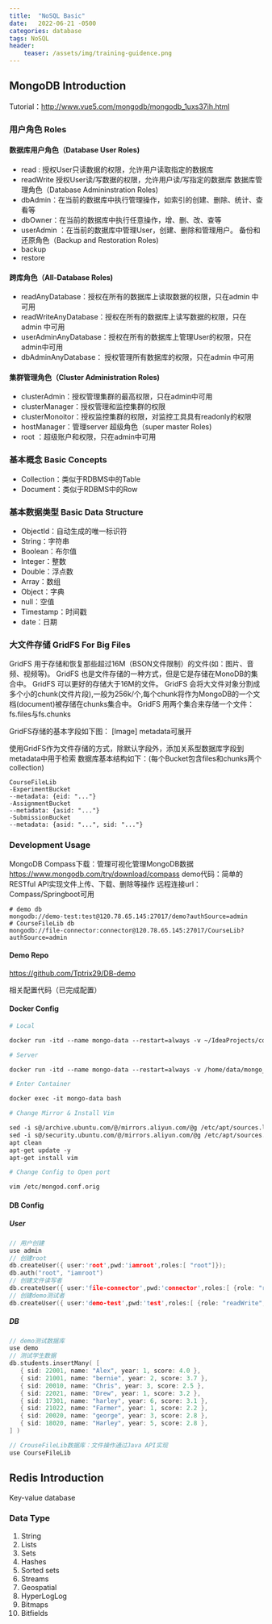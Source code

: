 ```yaml
---
title:  "NoSQL Basic"
date:   2022-06-21 -0500
categories: database
tags: NoSQL
header:
    teaser: /assets/img/training-guidence.png
---
```


## MongoDB Introduction

Tutorial：http://www.vue5.com/mongodb/mongodb_1uxs37ih.html

### 用户角色 Roles

#### 数据库用户角色（Database User Roles)

- read : 授权User只读数据的权限，允许用户读取指定的数据库
- readWrite  授权User读/写数据的权限，允许用户读/写指定的数据库
数据库管理角色（Database Admininstration Roles)
- dbAdmin：在当前的数据库中执行管理操作，如索引的创建、删除、统计、查看等
- dbOwner：在当前的数据库中执行任意操作，增、删、改、查等
- userAdmin ：在当前的数据库中管理User，创建、删除和管理用户。
备份和还原角色（Backup and Restoration Roles)
- backup
- restore

#### 跨库角色（All-Database Roles)

- readAnyDatabase：授权在所有的数据库上读取数据的权限，只在admin 中可用
- readWriteAnyDatabase：授权在所有的数据库上读写数据的权限，只在admin 中可用
- userAdminAnyDatabase：授权在所有的数据库上管理User的权限，只在admin中可用
- dbAdminAnyDatabase： 授权管理所有数据库的权限，只在admin 中可用

#### 集群管理角色（Cluster Administration Roles)

- clusterAdmin：授权管理集群的最高权限，只在admin中可用
- clusterManager：授权管理和监控集群的权限
- clusterMonoitor：授权监控集群的权限，对监控工具具有readonly的权限
- hostManager：管理server
  超级角色（super master  Roles)
- root ：超级账户和权限，只在admin中可用

### 基本概念 Basic Concepts

- Collection：类似于RDBMS中的Table
- Document：类似于RDBMS中的Row

### 基本数据类型 Basic Data Structure

- ObjectId：自动生成的唯一标识符
- String：字符串
- Boolean：布尔值
- Integer：整数
- Double：浮点数
- Array：数组
- Object：字典
- null：空值
- Timestamp：时间戳
- date：日期

### 大文件存储 GridFS For Big Files

GridFS 用于存储和恢复那些超过16M（BSON文件限制）的文件(如：图片、音频、视频等)。
GridFS 也是文件存储的一种方式，但是它是存储在MonoDB的集合中。
GridFS 可以更好的存储大于16M的文件。
GridFS 会将大文件对象分割成多个小的chunk(文件片段),一般为256k/个,每个chunk将作为MongoDB的一个文档(document)被存储在chunks集合中。
GridFS 用两个集合来存储一个文件：fs.files与fs.chunks

GridFS存储的基本字段如下图：
[Image]
metadata可展开

使用GridFS作为文件存储的方式，除默认字段外，添加关系型数据库字段到metadata中用于检索
数据库基本结构如下：(每个Bucket包含files和chunks两个collection)

```
CourseFileLib
-ExperimentBucket
--metadata: {eid: "..."}
-AssignmentBucket
--metadata: {asid: "..."}
-SubmissionBucket
--metadata: {asid: "...", sid: "..."}
```



### Development Usage

MongoDB Compass下载：管理可视化管理MongoDB数据
https://www.mongodb.com/try/download/compass
demo代码：简单的RESTful API实现文件上传、下载、删除等操作
远程连接url：Compass/Springboot可用

```shell
# demo db
mongodb://demo-test:test@120.78.65.145:27017/demo?authSource=admin
# CourseFileLib db
mongodb://file-connector:connector@120.78.65.145:27017/CourseLib?authSource=admin

```



#### Demo Repo

https://github.com/Tptrix29/DB-demo

相关配置代码（已完成配置）

#### Docker Config

```dockerfile
# Local

docker run -itd --name mongo-data --restart=always -v ~/IdeaProjects/containers/mongodb/demo/data:/data/db -p 27017:27017 mongo --auth

# Server

docker run -itd --name mongo-data --restart=always -v /home/data/mongo_data:/data/db -p 27017:27017 mongo --auth

# Enter Container

docker exec -it mongo-data bash

# Change Mirror & Install Vim

sed -i s@/archive.ubuntu.com/@/mirrors.aliyun.com/@g /etc/apt/sources.list
sed -i s@/security.ubuntu.com/@/mirrors.aliyun.com/@g /etc/apt/sources.list
apt clean
apt-get update -y
apt-get install vim 

# Change Config to Open port

vim /etc/mongod.conf.orig
```

#### DB Config

##### User

```c++
// 用户创建
use admin
// 创建root
db.createUser({ user:'root',pwd:'iamroot',roles:[ "root"]});
db.auth("root", "iamroot")
// 创建文件读写者
db.createUser({ user:'file-connector',pwd:'connector',roles:[ {role: "readWrite", db: "CourseFileLib"}]});
// 创建demo测试者
db.createUser({ user:'demo-test',pwd:'test',roles:[ {role: "readWrite", db: "demo"}]});
```

##### DB

```c++
// demo测试数据库
use demo
// 测试学生数据
db.students.insertMany( [
   { sid: 22001, name: "Alex", year: 1, score: 4.0 },
   { sid: 21001, name: "bernie", year: 2, score: 3.7 },
   { sid: 20010, name: "Chris", year: 3, score: 2.5 },
   { sid: 22021, name: "Drew", year: 1, score: 3.2 },
   { sid: 17301, name: "harley", year: 6, score: 3.1 },
   { sid: 21022, name: "Farmer", year: 1, score: 2.2 },
   { sid: 20020, name: "george", year: 3, score: 2.8 },
   { sid: 18020, name: "Harley", year: 5, score: 2.8 },
] )

// CrouseFileLib数据库：文件操作通过Java API实现
use CourseFileLib
```





## Redis Introduction

Key-value database

### Data Type

1. String
2. Lists
3. Sets
4. Hashes
5. Sorted sets
6. Streams
7. Geospatial
8. HyperLogLog
9. Bitmaps
10. Bitfields
